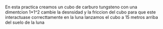 En esta practica creamos un cubo de carburo tungsteno con una dimentcion 1*1^2
cambie la desnsidad y la friccion del cubo para que este interactuase correcttamente en la luna
lanzamos el cubo a 15 metros arriba del suelo de la luna
